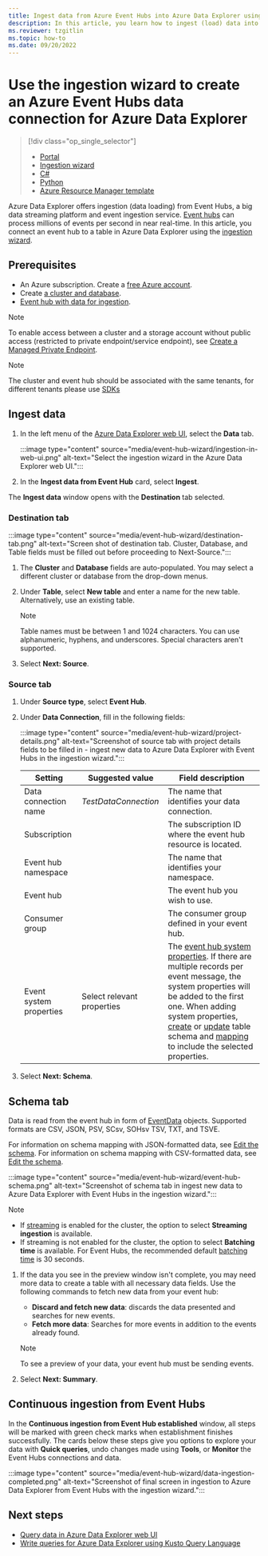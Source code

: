 ```yaml
---
title: Ingest data from Azure Event Hubs into Azure Data Explorer using the ingestion wizard
description: In this article, you learn how to ingest (load) data into Azure Data Explorer from Azure Event Hubs using the ingestion wizard.
ms.reviewer: tzgitlin
ms.topic: how-to
ms.date: 09/20/2022
---
```

# Use the ingestion wizard to create an Azure Event Hubs data connection for Azure Data Explorer

> [!div class="op_single_selector"]
> * [Portal](ingest-data-event-hub.md)
> * [Ingestion wizard](event-hub-wizard.md)
> * [C#](data-connection-event-hub-csharp.md)
> * [Python](data-connection-event-hub-python.md)
> * [Azure Resource Manager template](data-connection-event-hub-resource-manager.md)

Azure Data Explorer offers ingestion (data loading) from Event Hubs, a big data streaming platform and event ingestion service. [Event hubs](/azure/event-hubs/event-hubs-about) can process millions of events per second in near real-time. In this article, you connect an event hub to a table in Azure Data Explorer using the [ingestion wizard](ingest-data-one-click.md).

## Prerequisites

* An Azure subscription. Create a [free Azure account](https://azure.microsoft.com/free/).
* Create [a cluster and database](create-cluster-database-portal.md).
* [Event hub with data for ingestion](ingest-data-event-hub.md#create-an-event-hub).

> [!NOTE]
> To enable access between a cluster and a storage account without public access (restricted to private endpoint/service endpoint), see [Create a Managed Private Endpoint](security-network-managed-private-endpoint-create.md).

> [!NOTE]
> The cluster and event hub should be associated with the same tenants, for different tenants please use [SDKs](./data-connection-event-hub-csharp.md)

## Ingest data

1. In the left menu of the [Azure Data Explorer web UI](https://dataexplorer.azure.com/), select the **Data** tab.

    :::image type="content" source="media/event-hub-wizard/ingestion-in-web-ui.png" alt-text="Select the ingestion wizard in the Azure Data Explorer web UI.":::

1. In the **Ingest data from Event Hub** card, select **Ingest**.

The **Ingest data** window opens with the **Destination** tab selected.

### Destination tab

:::image type="content" source="media/event-hub-wizard/destination-tab.png" alt-text="Screen shot of destination tab. Cluster, Database, and Table fields must be filled out before proceeding to Next-Source.":::

1. The **Cluster** and **Database** fields are auto-populated. You may select a different cluster or database from the drop-down menus.

1. Under **Table**, select **New table** and enter a name for the new table. Alternatively, use an existing table.

    > [!NOTE]
    > Table names must be between 1 and 1024 characters. You can use alphanumeric, hyphens, and underscores. Special characters aren't supported.

1. Select **Next: Source**.

### Source tab

1. Under **Source type**, select **Event Hub**.

1. Under **Data Connection**, fill in the following fields:

    :::image type="content" source="media/event-hub-wizard/project-details.png" alt-text="Screenshot of source tab with project details fields to be filled in - ingest new data to Azure Data Explorer with Event Hubs in the ingestion wizard.":::

    |**Setting** | **Suggested value** | **Field description**
    |---|---|---|
    | Data connection name | *TestDataConnection*  | The name that identifies your data connection.
    | Subscription |      | The subscription ID where the event hub resource is located.  |
    | Event hub namespace |  | The name that identifies your namespace. |
    | Event hub |  | The event hub you wish to use. |
    | Consumer group |  | The consumer group defined in your event hub. |
    | Event system properties | Select relevant properties | The [event hub system properties](/azure/service-bus-messaging/service-bus-amqp-protocol-guide#message-annotations). If there are multiple records per event message, the system properties will be added to the first one. When adding system properties, [create](kusto/management/create-table-command.md) or [update](kusto/management/alter-table-command.md) table schema and [mapping](kusto/management/mappings.md) to include the selected properties. |

1. Select **Next: Schema**.

## Schema tab

Data is read from the event hub in form of [EventData](/dotnet/api/microsoft.servicebus.messaging.eventdata) objects. Supported formats are CSV, JSON, PSV, SCsv, SOHsv TSV, TXT, and TSVE.

For information on schema mapping with JSON-formatted data, see [Edit the schema](one-click-ingestion-existing-table.md#edit-the-schema).
For information on schema mapping with CSV-formatted data, see [Edit the schema](one-click-ingestion-new-table.md#edit-the-schema).

:::image type="content" source="media/event-hub-wizard/event-hub-schema.png" alt-text="Screenshot of schema tab in ingest new data to Azure Data Explorer with Event Hubs in the ingestion wizard.":::

> [!NOTE]
>
> * If [streaming](kusto/management/streamingingestionpolicy.md) is enabled for the cluster, the option to select **Streaming ingestion** is available.
> * If streaming is not enabled for the cluster, the option to select **Batching time** is available. For Event Hubs, the recommended default [batching time](kusto/management/batchingpolicy.md) is 30 seconds.

1. If the data you see in the preview window isn't complete, you may need more data to create a table with all necessary data fields. Use the following commands to fetch new data from your event hub:
    * **Discard and fetch new data**: discards the data presented and searches for new events.
    * **Fetch more data**: Searches for more events in addition to the events already found.

    > [!NOTE]
    > To see a preview of your data, your event hub must be sending events.

1. Select **Next: Summary**.

## Continuous ingestion from Event Hubs

In the **Continuous ingestion from Event Hub established** window, all steps will be marked with green check marks when establishment finishes successfully. The cards below these steps give you options to explore your data with **Quick queries**, undo changes made using **Tools**, or **Monitor** the Event Hubs connections and data.

:::image type="content" source="media/event-hub-wizard/data-ingestion-completed.png" alt-text="Screenshot of final screen in ingestion to Azure Data Explorer from Event Hubs with the ingestion wizard.":::

## Next steps

* [Query data in Azure Data Explorer web UI](web-query-data.md)
* [Write queries for Azure Data Explorer using Kusto Query Language](write-queries.md)
